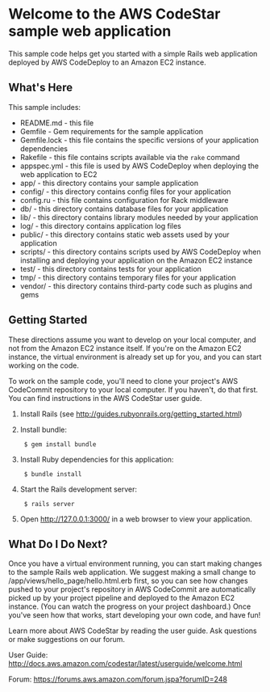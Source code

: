 Welcome to the AWS CodeStar sample web application
==================================================

This sample code helps get you started with a simple Rails web application
deployed by AWS CodeDeploy to an Amazon EC2 instance.

What's Here
-----------

This sample includes:

* README.md - this file
* Gemfile - Gem requirements for the sample application
* Gemfile.lock - this file contains the specific versions of your application
  dependencies
* Rakefile - this file contains scripts available via the `rake` command
* appspec.yml - this file is used by AWS CodeDeploy when deploying the web
  application to EC2
* app/ - this directory contains your sample application
* config/ - this directory contains config files for your application
* config.ru - this file contains configuration for Rack middleware
* db/ - this directory contains database files for your application
* lib/ - this directory contains library modules needed by your application
* log/ - this directory contains application log files
* public/ - this directory contains static web assets used by your application
* scripts/ - this directory contains scripts used by AWS CodeDeploy when
  installing and deploying your application on the Amazon EC2 instance
* test/ - this directory contains tests for your application
* tmp/ - this directory contains temporary files for your application
* vendor/ - this directory contains third-party code such as plugins and gems
  

Getting Started
---------------

These directions assume you want to develop on your local computer, and not
from the Amazon EC2 instance itself. If you're on the Amazon EC2 instance, the
virtual environment is already set up for you, and you can start working on the
code.

To work on the sample code, you'll need to clone your project's AWS CodeCommit
repository to your local computer. If you haven't, do that first. You can find
instructions in the AWS CodeStar user guide.

1. Install Rails (see http://guides.rubyonrails.org/getting_started.html)

2. Install bundle:

        $ gem install bundle

3. Install Ruby dependencies for this application:

        $ bundle install

4. Start the Rails development server:

        $ rails server

5. Open http://127.0.0.1:3000/ in a web browser to view your application.

What Do I Do Next?
------------------

Once you have a virtual environment running, you can start making changes to
the sample Rails web application. We suggest making a small change to
/app/views/hello_page/hello.html.erb first, so you can see how changes pushed
to your project's repository in AWS CodeCommit are automatically picked up by
your project pipeline and deployed to the Amazon EC2 instance. (You can watch
the progress on your project dashboard.) Once you've seen how that works, start
developing your own code, and have fun!

Learn more about AWS CodeStar by reading the user guide.  Ask questions or make
suggestions on our forum.

User Guide: http://docs.aws.amazon.com/codestar/latest/userguide/welcome.html

Forum: https://forums.aws.amazon.com/forum.jspa?forumID=248
